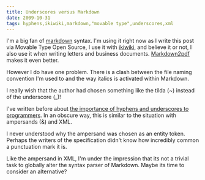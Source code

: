 ```yaml
---
title: Underscores versus Markdown
date: 2009-10-31
tags: hyphens,ikiwiki,markdown,"movable type",underscores,xml
---
```

I'm a big fan of [markdown](http://www.docunext.com/wiki/Markdown) syntax. I'm using it right now as I write this post via Movable Type Open Source, I use it with [ikiwiki](http://www.docunext.com/wiki/Ikiwiki), and believe it or not, I also use it when writing letters and business documents. [Markdown2pdf](http://www.docunext.com/wiki/Pandoc) makes it even better.

However I do have one problem. There is a clash between the file naming convention I'm used to and the way italics is activated within Markdown.

<div>I really wish that the author had chosen something like the tilda (~) instead of the underscore (_)!</div>

I've written before about [the importance of hyphens and underscores to programmers](http://www.docunext.com/2009/07/trends-in-technical-syntax-hyphens-and-underscores.html). In an obscure way, this is similar to the situation with ampersands (&) and XML.

I never understood why the ampersand was chosen as an entity token. Perhaps the writers of the specification didn't know how incredibly common a punctuation mark it is.

Like the ampersand in XML, I'm under the impression that its not a trivial task to globally alter the syntax parser of Markdown. Maybe its time to consider an alternative?

